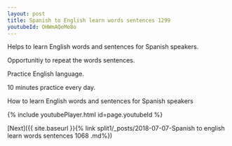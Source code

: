 ```yaml
---
layout: post
title: Spanish to English learn words sentences 1299 
youtubeId: OHWmAQeMo8o
---
```

 
 
Helps to learn English words and sentences for Spanish speakers.

Opportunitiy to repeat the words sentences. 

Practice English language. 
 
10 minutes practice every day. 
 
How to learn English words and sentences for Spanish speakers 
 
{% include youtubePlayer.html id=page.youtubeId %}
 
 
[Next]({{ site.baseurl }}{% link  split1/_posts/2018-07-07-Spanish to english learn words sentences 1068 .md%})
 
